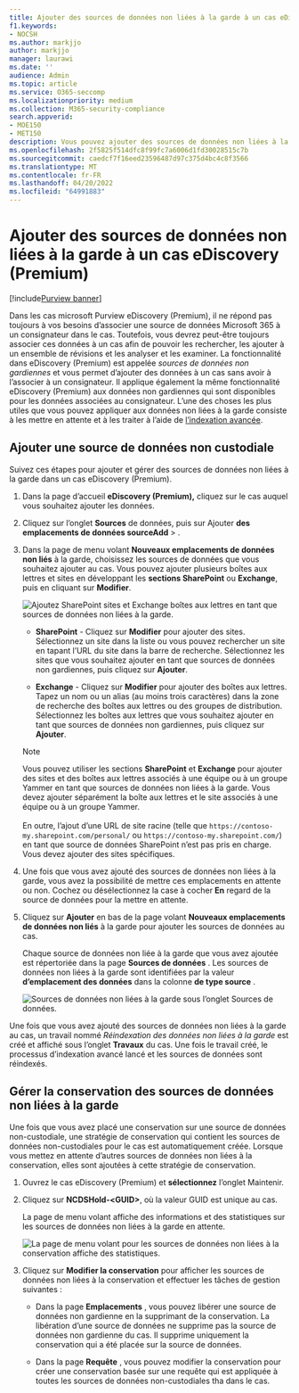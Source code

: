 ```yaml
---
title: Ajouter des sources de données non liées à la garde à un cas eDiscovery (Premium)
f1.keywords:
- NOCSH
ms.author: markjjo
author: markjjo
manager: laurawi
ms.date: ''
audience: Admin
ms.topic: article
ms.service: O365-seccomp
ms.localizationpriority: medium
ms.collection: M365-security-compliance
search.appverid:
- MOE150
- MET150
description: Vous pouvez ajouter des sources de données non liées à la garde à un cas eDiscovery (Premium) et placer une conservation sur la source de données. Les sources de données non liées à la garde sont réindexées. Par conséquent, tout contenu marqué comme partiellement indexé est retraité pour le rendre entièrement et rapidement consultable.
ms.openlocfilehash: 2f5825f514dfc8f99fc7a6006d1fd30028515c7b
ms.sourcegitcommit: caedcf7f16eed23596487d97c375d4bc4c8f3566
ms.translationtype: MT
ms.contentlocale: fr-FR
ms.lasthandoff: 04/20/2022
ms.locfileid: "64991883"
---
```

# <a name="add-non-custodial-data-sources-to-an-ediscovery-premium-case"></a>Ajouter des sources de données non liées à la garde à un cas eDiscovery (Premium)

[!include[Purview banner](../includes/purview-rebrand-banner.md)]

Dans les cas microsoft Purview eDiscovery (Premium), il ne répond pas toujours à vos besoins d’associer une source de données Microsoft 365 à un consignateur dans le cas. Toutefois, vous devrez peut-être toujours associer ces données à un cas afin de pouvoir les rechercher, les ajouter à un ensemble de révisions et les analyser et les examiner. La fonctionnalité dans eDiscovery (Premium) est appelée *sources de données non gardiennes* et vous permet d’ajouter des données à un cas sans avoir à l’associer à un consignateur. Il applique également la même fonctionnalité eDiscovery (Premium) aux données non gardiennes qui sont disponibles pour les données associées au consignateur. L’une des choses les plus utiles que vous pouvez appliquer aux données non liées à la garde consiste à les mettre en attente et à les traiter à l’aide de [l’indexation avancée](indexing-custodian-data.md).

## <a name="add-a-non-custodial-data-source"></a>Ajouter une source de données non custodiale

Suivez ces étapes pour ajouter et gérer des sources de données non liées à la garde dans un cas eDiscovery (Premium).

1. Dans la page d’accueil **eDiscovery (Premium),** cliquez sur le cas auquel vous souhaitez ajouter les données.

2. Cliquez sur l’onglet **Sources** de données, puis sur Ajouter **des emplacements de données sourceAdd** > .

3. Dans la page de menu volant **Nouveaux emplacements de données non liés** à la garde, choisissez les sources de données que vous souhaitez ajouter au cas. Vous pouvez ajouter plusieurs boîtes aux lettres et sites en développant les **sections SharePoint** ou **Exchange**, puis en cliquant sur **Modifier**.

   ![Ajoutez SharePoint sites et Exchange boîtes aux lettres en tant que sources de données non liées à la garde.](../media/NonCustodialDataSources1.png)

   - **SharePoint** - Cliquez sur **Modifier** pour ajouter des sites. Sélectionnez un site dans la liste ou vous pouvez rechercher un site en tapant l’URL du site dans la barre de recherche. Sélectionnez les sites que vous souhaitez ajouter en tant que sources de données non gardiennes, puis cliquez sur **Ajouter**.

   - **Exchange** - Cliquez sur **Modifier** pour ajouter des boîtes aux lettres. Tapez un nom ou un alias (au moins trois caractères) dans la zone de recherche des boîtes aux lettres ou des groupes de distribution. Sélectionnez les boîtes aux lettres que vous souhaitez ajouter en tant que sources de données non gardiennes, puis cliquez sur **Ajouter**.

   > [!NOTE]
   > Vous pouvez utiliser les sections **SharePoint** et **Exchange** pour ajouter des sites et des boîtes aux lettres associés à une équipe ou à un groupe Yammer en tant que sources de données non liées à la garde. Vous devez ajouter séparément la boîte aux lettres et le site associés à une équipe ou à un groupe Yammer.<br/><br/> En outre, l’ajout d’une URL de site racine (telle que `https://contoso-my.sharepoint.com/personal/` ou `https://contoso-my.sharepoint.com/`) en tant que source de données SharePoint n’est pas pris en charge. Vous devez ajouter des sites spécifiques.

4. Une fois que vous avez ajouté des sources de données non liées à la garde, vous avez la possibilité de mettre ces emplacements en attente ou non. Cochez ou désélectionnez la case à cocher **En** regard de la source de données pour la mettre en attente.

5. Cliquez sur **Ajouter** en bas de la page volant **Nouveaux emplacements de données non liés** à la garde pour ajouter les sources de données au cas.

   Chaque source de données non liée à la garde que vous avez ajoutée est répertoriée dans la page **Sources de données** . Les sources de données non liées à la garde sont identifiées par la valeur **d’emplacement des données** dans la colonne **de type source** .

   ![Sources de données non liées à la garde sous l’onglet Sources de données.](../media/NonCustodialDataSources2.png)

Une fois que vous avez ajouté des sources de données non liées à la garde au cas, un travail nommé *Réindexation des données non liées à la garde* est créé et affiché sous l’onglet **Travaux** du cas. Une fois le travail créé, le processus d’indexation avancé lancé et les sources de données sont réindexés.

## <a name="manage-the-hold-for-non-custodial-data-sources"></a>Gérer la conservation des sources de données non liées à la garde

Une fois que vous avez placé une conservation sur une source de données non-custodiale, une stratégie de conservation qui contient les sources de données non-custodiales pour le cas est automatiquement créée. Lorsque vous mettez en attente d’autres sources de données non liées à la conservation, elles sont ajoutées à cette stratégie de conservation.

1. Ouvrez le cas eDiscovery (Premium) et **sélectionnez** l’onglet Maintenir.

2. Cliquez sur **NCDSHold-\<GUID\>**, où la valeur GUID est unique au cas.

   La page de menu volant affiche des informations et des statistiques sur les sources de données non liées à la garde en attente.

   ![La page de menu volant pour les sources de données non liées à la conservation affiche des statistiques.](../media/NonCustodialDataSourcesHoldFlyout.png)

3. Cliquez sur **Modifier la conservation** pour afficher les sources de données non liées à la conservation et effectuer les tâches de gestion suivantes :

   - Dans la page **Emplacements** , vous pouvez libérer une source de données non gardienne en la supprimant de la conservation. La libération d’une source de données ne supprime pas la source de données non gardienne du cas. Il supprime uniquement la conservation qui a été placée sur la source de données.

   - Dans la page **Requête** , vous pouvez modifier la conservation pour créer une conservation basée sur une requête qui est appliquée à toutes les sources de données non-custodiales tha dans le cas.
